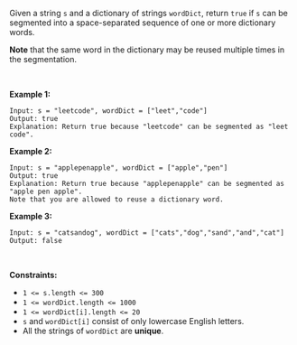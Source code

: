 Given a string `s` and a dictionary of strings `wordDict`, return `true`
if `s` can be segmented into a space-separated sequence of one or more
dictionary words.

**Note** that the same word in the dictionary may be reused multiple
times in the segmentation.

 

**Example 1:**

    Input: s = "leetcode", wordDict = ["leet","code"]
    Output: true
    Explanation: Return true because "leetcode" can be segmented as "leet code".

**Example 2:**

    Input: s = "applepenapple", wordDict = ["apple","pen"]
    Output: true
    Explanation: Return true because "applepenapple" can be segmented as "apple pen apple".
    Note that you are allowed to reuse a dictionary word.

**Example 3:**

    Input: s = "catsandog", wordDict = ["cats","dog","sand","and","cat"]
    Output: false

 

**Constraints:**

-   `1 <= s.length <= 300`
-   `1 <= wordDict.length <= 1000`
-   `1 <= wordDict[i].length <= 20`
-   `s` and `wordDict[i]` consist of only lowercase English letters.
-   All the strings of `wordDict` are **unique**.
